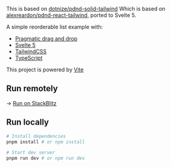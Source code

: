 This is based on [dotnize/pdnd-solid-tailwind](https://github.com/dotnize/pdnd-solid-tailwind)
Which is based on [alexreardon/pdnd-react-tailwind](https://github.com/alexreardon/pdnd-react-tailwind), ported to Svelte 5.

A simple reorderable list example with:

- [Pragmatic drag and drop](https://github.com/atlassian/pragmatic-drag-and-drop)
- [Svelte 5](https://svelte-5-preview.vercel.app/docs/introduction)
- [TailwindCSS](https://tailwindcss.com/)
- [TypeScript](https://www.typescriptlang.org/)

This project is powered by [Vite](https://vitejs.dev/)

## Run remotely

→ [Run on StackBlitz](https://stackblitz.com/github/thebjorn/pdd-svelte?startScript=dev)

## Run locally

```bash
# Install dependencies
pnpm install # or npm install

# Start dev server
pnpm run dev # or npm run dev
```
